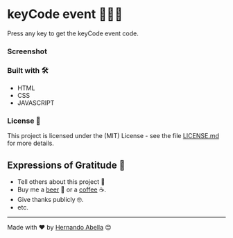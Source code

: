 # keyCode event 🎊😎✨
Press any key to get the keyCode event code.

### Screenshot


### Built with 🛠️
* HTML
* CSS
* JAVASCRIPT

### License 📄
This project is licensed under the (MIT) License - see the file [LICENSE.md](LICENSE.md) for more details.

## Expressions of Gratitude 🎁
* Tell others about this project 📢
* Buy me a [beer](https://paypal.me/haoficial) 🍺 or a [coffee](https://buymeacoffee.com/hernandoabella) ☕.
* Give thanks publicly 🤓.
* etc.

---
Made with ❤️ by [Hernando Abella](https://github.com/hernandoabella) 😊
